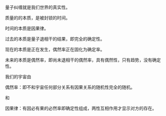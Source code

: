 量子纠缠就是我们世界的真实性。

质量的的本质，是被封锁的时间。

时间的本质是因果律。

过去的本质是量子退相干的结果，即完全的确定性。

现在的本质是正在发生，偶然率正在固化为确定率。

未来的本质是偶然率，即尚未退相干的偶然率，具有偶然性，只有趋势，没有确定性。

我们的宇宙由

偶然率：即不和宇宙任何部分关系有因果关系的随机性完全的随机。

和

因果律：有因必有果的必然率即确定性组成，两性互相作用才显示对方的存在。



